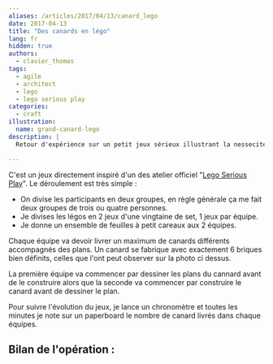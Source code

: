 ```yaml
---
aliases: /articles/2017/04/13/canard_lego
date: 2017-04-13
title: "Des canards en légo"
lang: fr
hidden: true
authors:
  - clavier_thomas
tags:
  - agile
  - architect
  - lego
  - lego serious play
categories:
  - craft
illustration:
  name: grand-canard-lego
description: |
  Retour d'expérience sur un petit jeux sérieux illustrant la nessecité de bien ordonner manipulation et modélisation, conception et réalisation.

---
```


C'est un jeux directement inspiré d'un des atelier officiel "[Lego Serious Play](https://www.lego.com/en-us/seriousplay)". Le déroulement est très simple : 

- On divise les participants en deux groupes, en règle générale ça me fait deux groupes de trois ou quatre personnes.
- Je divises les légos en 2 jeux d'une vingtaine de set, 1 jeux par équipe.
- Je donne un ensemble de feuilles à petit careaux aux 2 équipes.

Chaque équipe va devoir livrer un maximum de canards différents accompagnés des plans. Un canard se fabrique avec exactement 6 briques bien définits, celles que l'ont peut observer sur la photo ci dessus. 

La première équipe va commencer par dessiner les plans du cannard avant de le construire alors que la seconde va commencer par construire le canard avant de dessiner le plan.

Pour suivre l'évolution du jeux, je lance un chronomètre et toutes les minutes je note sur un paperboard le nombre de canard livrés dans chaque équipes.

Bilan de l'opération : 
- 




[Stop Starting, Start Finishing!]: /books/stop_starting_start_finishing-roock_arne.html
